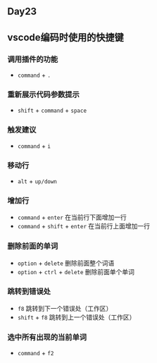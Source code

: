 ## Day23

## vscode编码时使用的快捷键

### 调用插件的功能

* `command` + `.`

### 重新展示代码参数提示

* `shift` + `command` + `space`

### 触发建议

* `command` + `i`

### 移动行

* `alt` + `up/down`

### 增加行

* `command` + `enter` 在当前行下面增加一行
* `command` + `shift` + `enter` 在当前行上面增加一行

### 删除前面的单词

* `option` + `delete` 删除前面整个词语
* `option` + `ctrl` + `delete` 删除前面单个单词
  
### 跳转到错误处

* `f8` 跳转到下一个错误处（工作区）
* `shift` + `f8` 跳转到上一个错误处（工作区）

### 选中所有出现的当前单词

* `command` + `f2`